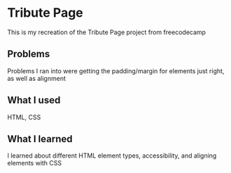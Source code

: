 # Tribute Page
This is my recreation of the Tribute Page project from freecodecamp

## Problems
Problems I ran into were getting the padding/margin for elements just right, as well as alignment

## What I used
HTML, CSS

## What I learned
I learned about different HTML element types, accessibility, and aligning elements with CSS
